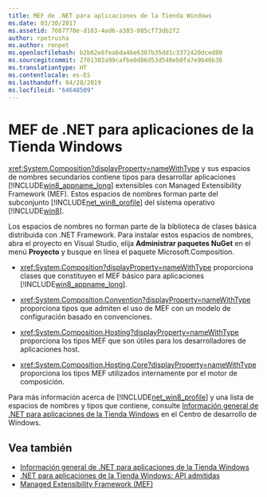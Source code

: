 ```yaml
---
title: MEF de .NET para aplicaciones de la Tienda Windows
ms.date: 03/30/2017
ms.assetid: 7667770e-d163-4ad6-a303-085cf73db2f2
author: rpetrusha
ms.author: ronpet
ms.openlocfilehash: b2b62e6fea6da46e6307b35dd1c3372420dced80
ms.sourcegitcommit: 2701302a99cafbe0d86d53d540eb0fa7e9b46b36
ms.translationtype: HT
ms.contentlocale: es-ES
ms.lasthandoff: 04/28/2019
ms.locfileid: "64648509"
---
```

# <a name="mef-for-net-for-windows-store-apps"></a>MEF de .NET para aplicaciones de la Tienda Windows
<xref:System.Composition?displayProperty=nameWithType> y sus espacios de nombres secundarios contiene tipos para desarrollar aplicaciones [!INCLUDE[win8_appname_long](../../../includes/win8-appname-long-md.md)] extensibles con Managed Extensibility Framework (MEF). Estos espacios de nombres forman parte del subconjunto [!INCLUDE[net_win8_profile](../../../includes/net-win8-profile-md.md)] del sistema operativo [!INCLUDE[win8](../../../includes/win8-md.md)].  
  
 Los espacios de nombres no forman parte de la biblioteca de clases básica distribuida con .NET Framework. Para instalar estos espacios de nombres, abra el proyecto en Visual Studio, elija **Administrar paquetes NuGet** en el menú **Proyecto** y busque en línea el paquete Microsoft.Composition.  
  
- <xref:System.Composition?displayProperty=nameWithType> proporciona clases que constituyen el MEF básico para aplicaciones [!INCLUDE[win8_appname_long](../../../includes/win8-appname-long-md.md)].  
  
- <xref:System.Composition.Convention?displayProperty=nameWithType> proporciona tipos que admiten el uso de MEF con un modelo de configuración basado en convenciones.  
  
- <xref:System.Composition.Hosting?displayProperty=nameWithType> proporciona los tipos MEF que son útiles para los desarrolladores de aplicaciones host.  
  
- <xref:System.Composition.Hosting.Core?displayProperty=nameWithType> proporciona los tipos MEF utilizados internamente por el motor de composición.  
  
 Para más información acerca de [!INCLUDE[net_win8_profile](../../../includes/net-win8-profile-md.md)] y una lista de espacios de nombres y tipos que contiene, consulte [Información general de .NET para aplicaciones de la Tienda Windows](https://go.microsoft.com/fwlink/p/?LinkID=238312) en el Centro de desarrollo de Windows.  
  
## <a name="see-also"></a>Vea también

- [Información general de .NET para aplicaciones de la Tienda Windows](https://go.microsoft.com/fwlink/p/?LinkID=238312)
- [.NET para aplicaciones de la Tienda Windows: API admitidas](https://go.microsoft.com/fwlink/p/?LinkID=247912)
- [Managed Extensibility Framework (MEF)](../../../docs/framework/mef/index.md)
